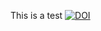 This is a test
[![DOI](https://zenodo.org/badge/589510889.svg)](https://zenodo.org/badge/latestdoi/589510889)
